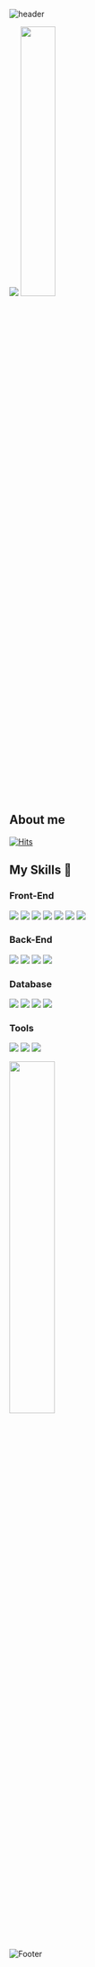 <div>

![header](https://capsule-render.vercel.app/api?type=waving&color=gradient&text=%20JeeWoo%20%20&height=200&fontSize=100&width=100%)
</div>
<div align-items="center">
  <span>
    <img src="https://github-readme-stats.vercel.app/api?username=cjw020607&show_icons=true&theme=react">
  <img src="https://github-readme-stats.vercel.app/api/top-langs/?username=cjw020607&layout=compact&theme=solarized-light" width="35%"/> 
  </span>
</div>
<div>

## About me
[![Hits](https://hits.seeyoufarm.com/api/count/incr/badge.svg?url=https%3A%2F%2Fgithub.com%2Fcjw020607%2Fhit-counter&count_bg=%2387A3FF&title_bg=%23555555&icon=&icon_color=%23E7E7E7&title=hits&edge_flat=false)](https://hits.seeyoufarm.com)


## My Skills 🔨
<p style="text-align:left;">
    <div>
        <h3>Front-End</h3>
        <img src="https://img.shields.io/badge/React-61DAFB?style=for-the-badge&logo=react&logoColor=white">
        <img src="https://img.shields.io/badge/JavaScript-F7DF1C?style=for-the-badge&logo=javascript&logoColor=white">
        <img src="https://img.shields.io/badge/TypeScript-3178C6?style=for-the-badge&logo=typescript&logoColor=white">
        <img src="https://img.shields.io/badge/HTML5-E34F26?style=for-the-badge&logo=html5&logoColor=white">
        <img src="https://img.shields.io/badge/CSS3-1572B6?style=for-the-badge&logo=css3&logoColor=white">
        <img src="https://img.shields.io/badge/Dart-0175C2?style=for-the-badge&logo=dart&logoColor=white">
        <img src="https://img.shields.io/badge/Flutter-02569B?style=for-the-badge&logo=flutter&logoColor=white">
    </div>
    <div>
        <h3>Back-End</h3>
        <img src="https://img.shields.io/badge/Node.js-339933?style=for-the-badge&logo=nodedotjs&logoColor=white">
        <img src="https://img.shields.io/badge/Python-3776AB?style=for-the-badge&logo=python&logoColor=white">
        <img src="https://img.shields.io/badge/Amazon%20AWS-232F3E?style=for-the-badge&logo=amazonaws&logoColor=white">
        <img src="https://img.shields.io/badge/Prisma-2D3748?style=for-the-badge&logo=prisma&logoColor=white">
    </div>
    <div>
        <h3>Database</h3>
        <img src="https://img.shields.io/badge/Supabase-3ECF8E?style=for-the-badge&logo=supabase&logoColor=white">
        <img src="https://img.shields.io/badge/Firebase-FFCA28?style=for-the-badge&logo=firebase&logoColor=white">
        <img src="https://img.shields.io/badge/MySQL-4479A1?style=for-the-badge&logo=mysql&logoColor=white">
        <img src="https://img.shields.io/badge/Amazon%20RDS-232F3E?style=for-the-badge&logo=amazonaws&logoColor=white">
    </div>
    <div>
        <h3>Tools</h3>
        <img src="https://img.shields.io/badge/Git-181717?style=for-the-badge&logo=git&logoColor=white">
        <img src="https://img.shields.io/badge/GitHub-181717?style=for-the-badge&logo=github&logoColor=white">
        <img src="https://img.shields.io/badge/Swagger-85EA2D?style=for-the-badge&logo=swagger&logoColor=white">
    </div>
</p>
<img src="http://mazassumnida.wtf/api/generate_badge?boj=cjwblue347" width="40%">


![Footer](https://capsule-render.vercel.app/api?type=waving&color=auto&height=200&section=footer)
</div>
